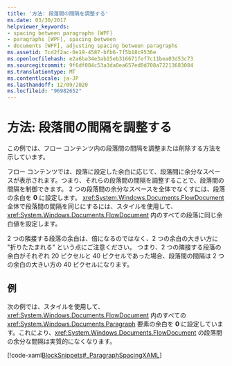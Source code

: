 ```yaml
---
title: '方法: 段落間の間隔を調整する'
ms.date: 03/30/2017
helpviewer_keywords:
- spacing between paragraphs [WPF]
- paragraphs [WPF], spacing between
- documents [WPF], adjusting spacing between paragraphs
ms.assetid: 7cd2f2ac-0e19-4587-bfb6-7f5b18c9536e
ms.openlocfilehash: e2a6ba34e3ab15eb316671fef7c11bea03d53c73
ms.sourcegitcommit: 9f6df084c53a3da0ea657ed0d708a72213683084
ms.translationtype: MT
ms.contentlocale: ja-JP
ms.lasthandoff: 12/09/2020
ms.locfileid: "96982652"
---
```

# <a name="how-to-adjust-spacing-between-paragraphs"></a>方法: 段落間の間隔を調整する
この例では、フロー コンテンツ内の段落間の間隔を調整または削除する方法を示しています。  
  
 フロー コンテンツでは、段落に設定した余白に応じて、段落間に余分なスペースが表示されます。つまり、それらの段落間の間隔を調整することで、段落間の間隔を制御できます。  2 つの段落間の余分なスペースを全体でなくすには、段落の余白を **0** に設定します。  <xref:System.Windows.Documents.FlowDocument> 全体で段落間の間隔を同じにするには、スタイルを使用して、<xref:System.Windows.Documents.FlowDocument> 内のすべての段落に同じ余白値を設定します。  
  
 2 つの隣接する段落の余白は、倍になるのではなく、2 つの余白の大きい方に "折りたたまれる" という点にご注意ください。 つまり、2 つの隣接する段落の余白がそれぞれ 20 ピクセルと 40 ピクセルであった場合、段落間の間隔は 2 つの余白の大きい方の 40 ピクセルになります。  
  
## <a name="example"></a>例  
 次の例では、スタイルを使用して、<xref:System.Windows.Documents.FlowDocument> 内のすべての <xref:System.Windows.Documents.Paragraph> 要素の余白を **0** に設定しています。これにより、<xref:System.Windows.Documents.FlowDocument> の段落間の余分な間隔は実質的になくなります。  
  
 [!code-xaml[BlockSnippets#_ParagraphSpacingXAML](~/samples/snippets/csharp/VS_Snippets_Wpf/BlockSnippets/CSharp/Window1.xaml#_paragraphspacingxaml)]
